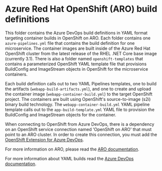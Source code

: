 # Azure Red Hat OpenShift (ARO) build definitions

This folder contains the Azure DevOps build definitions in YAML format targeting container builds in OpenShift on ARO. Each folder contains one `azure-pipelines.yml` file that contains the build definition for one microservice.  The container images are built inside of the Azure Red Hat OpenShift cluster from the latest release of the RHEL .NET Core base image (currently 3.1).  There is also a folder named `openshift-templates` that contains a parameterized OpenShift YAML template file that provisions BuildConfig and ImageStream objects in OpenShift for the microservice containers.

Each build definition calls out to two YAML Pipelines templates, one to build the artifacts (`webapp-build-artifacts.yml`), and one to create and upload the container image (`webapp-container-build.yml`) to the target OpenShift project.  The containers are built using OpenShift's source-to-image (s2i) binary build technology.  The `webapp-container-build.yml` YAML pipeline template calls out to the `app-build-template.yml` YAML file to provision the BuildConfig and ImageStream objects for the container.

When connecting to OpenShift from Azure DevOps, there is a dependency on an OpenShift service connection named 'OpenShift on ARO' that must point to an ARO cluster.  In order to create this connection, you must add the [OpenShift Extension for Azure DevOps](https://marketplace.visualstudio.com/items?itemName=redhat.openshift-vsts).

For more information on ARO, please read the [ARO documentation](https://docs.openshift.com/aro/welcome/index.html).

For more information about YAML builds read the [Azure DevOps documentation](https://docs.microsoft.com/azure/devops/pipelines/get-started-yaml?view=azure-devops).